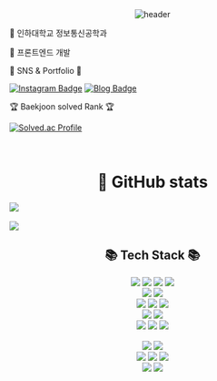 <div align="center">
  <img src="https://capsule-render.vercel.app/api?type=Waving&height=200&text=Lee%20Sumin&fontColor=d5e6f5&color=timeGradient&animation=fadeIn" alt="header">
</div>


<p> 🏫 인하대학교 정보통신공학과<p>
<p>🐤 프론트엔드 개발</p>
<div >
   📡 SNS & Portfolio 📡

[![Instagram Badge](https://img.shields.io/badge/-Instagram-dd2a7b?style=flat-square&logo=instagram&logoColor=white)](https://www.instagram.com/dev.sum_int/)
[![Blog Badge](https://img.shields.io/badge/-Blog-brightgreen?style=flat-square&logo=FF5722)](https://blog.naver.com/chajuhui123)

🏆 Baekjoon solved Rank 🏆

[![Solved.ac Profile](https://mazassumnida.wtf/api/v2/generate_badge?boj=yism317)](https://solved.ac/yism317/)

</div>
<br>
</div>

<div align=center><h1>🌱 GitHub stats</h1></div>
<img src="https://github-readme-stats.vercel.app/api/top-langs/?username=yism317&layout=compact&theme=tokyonight"><br><br>
<img src="https://github-readme-stats.vercel.app/api?username=yism317&show_icons=true&theme=tokyonight">

<br>
<div align=center>
	<h2>📚 Tech Stack 📚</h2>
  <img src="https://img.shields.io/badge/html5-E34F26?style=for-the-badge&logo=html5&logoColor=white"> 
  <img src="https://img.shields.io/badge/css-1572B6?style=for-the-badge&logo=css3&logoColor=white"> 
  <img src="https://img.shields.io/badge/javascript-F7DF1E?style=for-the-badge&logo=javascript&logoColor=black"> 
  <img src="https://img.shields.io/badge/Typescript-3178C6?style=for-the-badge&logo=Typescript&logoColor=white"> 
  <br>
  
   <img src="https://img.shields.io/badge/react-61DAFB?style=for-the-badge&logo=react&logoColor=black"> 
  <img src="https://img.shields.io/badge/node.js-339933?style=for-the-badge&logo=Node.js&logoColor=white">
  <br>
  <img src="https://img.shields.io/badge/express-000000?style=for-the-badge&logo=express&logoColor=white">
  <img src="https://img.shields.io/badge/mongoDB-47A248?style=for-the-badge&logo=MongoDB&logoColor=white">
  <img src="https://img.shields.io/badge/firebase-FFCA28?style=for-the-badge&logo=firebase&logoColor=white">
  <br>
  
  <img src="https://img.shields.io/badge/Redux-764ABC?style=for-the-badge&logo=Redux&logoColor=white">
  <img src="https://img.shields.io/badge/Recoil-3578E5?style=for-the-badge&logo=Redux&logoColor=white">
  <br>
  
  <img src="https://img.shields.io/badge/styledcomponents-DB7093?style=for-the-badge&logo=styledcomponents&logoColor=white">
  <img src="https://img.shields.io/badge/Radix UI-161618?style=for-the-badge&logo=Radix UI&logoColor=white">
    <img src="https://img.shields.io/badge/bootstrap-7952B3?style=for-the-badge&logo=bootstrap&logoColor=white">
  <br>
  <br>
  <img src="https://img.shields.io/badge/python-3776AB?style=for-the-badge&logo=python&logoColor=white"> 
  <img src="https://img.shields.io/badge/c++-00599C?style=for-the-badge&logo=c%2B%2B&logoColor=white">
  <br>
  <img src="https://img.shields.io/badge/linux-FCC624?style=for-the-badge&logo=linux&logoColor=black"> 
  <img src="https://img.shields.io/badge/amazonaws-232F3E?style=for-the-badge&logo=amazonaws&logoColor=white"> 
  <img src="https://img.shields.io/badge/apache tomcat-F8DC75?style=for-the-badge&logo=apachetomcat&logoColor=white">
  <br>
  
  <img src="https://img.shields.io/badge/github-181717?style=for-the-badge&logo=github&logoColor=white">
  <img src="https://img.shields.io/badge/git-F05032?style=for-the-badge&logo=git&logoColor=white">
  <br>
</div>
<br>







